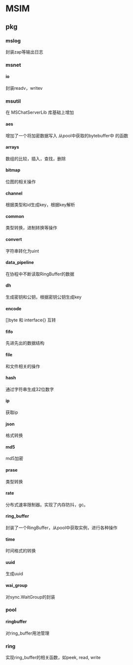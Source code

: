 # MSIM

## pkg

### mslog
封装zap等输出日志

### msnet

#### io
封装readv，writev

### msutil
在 MSChatServerLib 库基础上增加

#### aes
增加了一个将加密数据写入 从pool中获取的bytebuffer中 的函数

#### arrays
数组的比较，插入，查找，删除

#### bitmap
位图的相关操作

#### channel
根据类型和id生成key，根据key解析

#### common
类型转换，进制转换等操作

#### convert
字符串转化为uint

#### data_pipeline
在协程中不断读取RingBuffer的数据

#### dh
生成密钥和公钥，根据密钥公钥生成key

#### encode
[]byte 和 interface{} 互转

#### fifo
先进先出的数据结构

#### file
和文件相关的操作

#### hash
通过字符串生成32位数字

#### ip
获取ip

#### json
格式转换

#### md5
md5加密

#### prase
类型转换

#### rate
分布式速率限制器。实现了内存防抖，gc。

#### ring_buffer
封装了一个RingBuffer，从pool中获取实例，进行各种操作

#### time
时间格式的转换

#### uuid
生成uuid

#### wai_group
对sync.WaitGroup的封装

### pool

#### ringbuffer
对ring_buffer用池管理

### ring
实现ring_buffer的相关函数，如peek, read, write